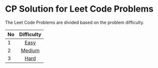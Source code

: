# CP Solution for Leet Code Problems

The Leet Code Problems are divided based on the problem difficulty.

|**No**| **Difficulty**      |
| ---- |:-----------------:|
| 1 | [Easy](./Easy/README.md) |
| 2 | [Medium](./Medium/README.md) |
| 3 | [Hard](./Hard/README.md) |
